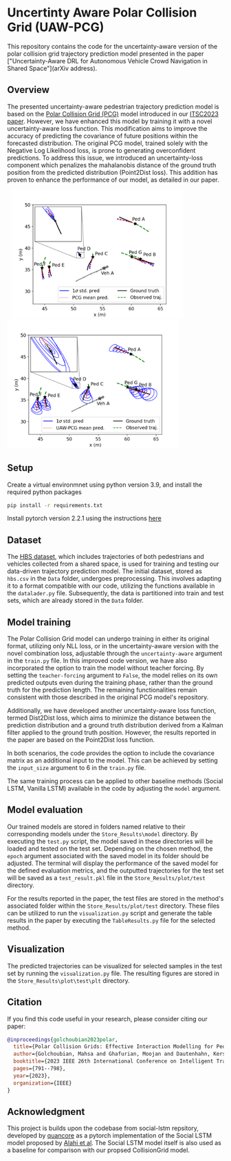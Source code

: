 
# Uncertinty Aware Polar Collision Grid (UAW-PCG)

This repository contains the code for the uncertainty-aware version of the polar collision grid trajectory prediction model presented in the paper ["Uncertainty-Aware DRL for Autonomous Vehicle Crowd Navigation in Shared Space"](arXiv address). 

## Overview

The presented uncertainty-aware pedestrian trajectory prediction model is based on the [Polar Collision Grid (PCG)](https://github.com/Golchoubian/PolarCollisionGrid-PedestrianTrajectoryPrediction) model introduced in our [ITSC2023 paper](https://ieeexplore.ieee.org/abstract/document/10422509). However, we have enhanced this model by training it with a novel uncertainty-aware loss function. This modification aims to improve the accuracy of predicting the covariance of future positions within the forecasted distribution. The original PCG model, trained solely with the Negative Log Likelihood loss, is prone to generating overconfident predictions. To address this issue, we introduced an uncertainty-loss component which penalizes the mahalanobis distance of the ground truth position from the predicted distribution (Point2Dist loss). This addition has proven to enhance the performance of our model, as detailed in our paper.

<div style="display: inline-block;">
    <img src="https://github.com/Golchoubian/PolarCollisionGrid-UncertaintyAware/blob/master/figure/PCG.png?raw=true" alt="PCG" width="400" hspace="10"> 
   <img src="https://github.com/Golchoubian/PolarCollisionGrid-UncertaintyAware/blob/master/figure/UAW-PCG.png?raw=true" alt="UAW-PCG" width="400">
</div>

<!-- 
<div style="text-align: center;">
    <figure style="display: inline-block;">
        <figcaption>PCG:</figcaption>
        <img src="https://github.com/Golchoubian/PolarCollisionGrid-UncertaintyAware/blob/master/figure/PCG.png?raw=true" alt="PCG" width="350" hspace="0">     
    </figure>
    <figure style="display: inline-block;">
        <figcaption>UAW-PCG:</figcaption>
        <img src="https://github.com/Golchoubian/PolarCollisionGrid-UncertaintyAware/blob/master/figure/UAW-PCG.png?raw=true" alt="UAW-PCG" width="350">
    </figure>
</div>
-->



## Setup

Create a virtual environmnet using python version 3.9, and install the required python packages
```bash
pip install -r requirements.txt
```
Install pytorch version 2.2.1 using the instructions [here](https://pytorch.org/get-started/previous-versions/#v221)



## Dataset

The [HBS dataset](https://leopard.tu-braunschweig.de/receive/dbbs_mods_00069907), which includes trajectories of both pedestrians and vehicles collected from a shared space, is used for training and testing our data-driven trajectory prediction model. The initial dataset, stored as `hbs.csv` in the `Data` folder, undergoes preprocessing. This involves adapting it to a format compatible with our code, utilizing the functions available in the `datalader.py` file. Subsequently, the data is partitioned into train and test sets, which are already stored in the `Data` folder.

## Model training

The Polar Collision Grid model can undergo training in either its original format, utilizing only NLL loss, or in the uncertainty-aware version with the novel combination loss, adjustable through the `uncertainty-aware` argument in the `train.py` file. In this improved code version, we have also incorporated the option to train the model without teacher forcing. By setting the `teacher-forcing` argument to `False`, the model relies on its own predicted outputs even during the training phase, rather than the ground truth for the prediction length. The remaining functionalities remain consistent with those described in the original PCG model's repository.

Additionally, we have developed another uncertainty-aware loss function, termed Dist2Dist loss, which aims to minimize the distance between the prediction distribution and a ground truth distribution derived from a Kalman filter applied to the ground truth position. However, the results reported in the paper are based on the Point2Dist loss function.

In both scenarios, the code provides the option to include the covariance matrix as an additional input to the model. This can be achieved by setting the `input_size` argument to 6 in the `train.py` file.

The same training process can be applied to other baseline methods (Social LSTM, Vanilla LSTM) available in the code by adjusting the `model` argument.


## Model evaluation

Our trained models are stored in folders named relative to their corresponding models under the `Store_Results\model` directory. By executing the `test.py` script, the model saved in these directories will be loaded and tested on the test set. Depending on the chosen method, the `epoch` argument associated with the saved model in its folder should be adjusted. The terminal will display the performance of the saved model for the defined evaluation metrics, and the outputted trajectories for the test set will be saved as a `test_result.pkl` file in the `Store_Results/plot/test` directory.

For the results reported in the paper, the test files are stored in the method's associated folder within the `Store_Results/plot/test` directory. These files can be utilized to run the `visualization.py` script and generate the table results in the paper by executing the `TableResults.py` file for the selected method.

## Visualization
The predicted trajectories can be visualized for selected samples in the test set by running the `visualization.py` file. The resulting figures are stored in the `Store_Results\plot\test\plt` directory.

## Citation

If you find this code useful in your research, please consider citing our paper:

```bibtex
@inproceedings{golchoubian2023polar,
  title={Polar Collision Grids: Effective Interaction Modelling for Pedestrian Trajectory Prediction in Shared Space Using Collision Checks},
  author={Golchoubian, Mahsa and Ghafurian, Moojan and Dautenhahn, Kerstin and Azad, Nasser Lashgarian},
  booktitle={2023 IEEE 26th International Conference on Intelligent Transportation Systems (ITSC)},
  pages={791--798},
  year={2023},
  organization={IEEE}
}
```

## Acknowledgment
This project is builds upon the codebase from social-lstm repsitory,
developed by [quancore](https://github.com/quancore/social-lstm) as a pytorch implementation of the Social LSTM model proposed by [Alahi et al](https://cvgl.stanford.edu/papers/CVPR16_Social_LSTM.pdf).
The Social LSTM model itself is also used as a baseline for comparison with our propsed CollisionGrid model.



